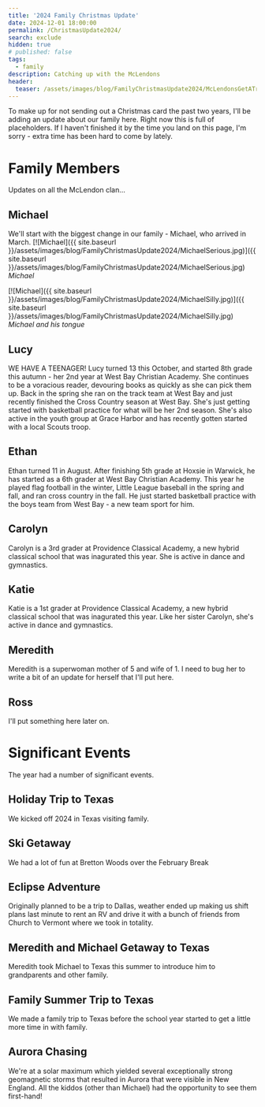 ```yaml
---
title: '2024 Family Christmas Update'
date: 2024-12-01 18:00:00
permalink: /ChristmasUpdate2024/
search: exclude
hidden: true
# published: false
tags:
  - family
description: Catching up with the McLendons
header:
  teaser: /assets/images/blog/FamilyChristmasUpdate2024/McLendonsGetATree2024.jpg
---
```

To make up for not sending out a Christmas card the past two years, I'll be adding an update about our family here.  Right now this is full of placeholders.  If I haven't finished it by the time you land on this page, I'm sorry - extra time has been hard to come by lately.

# Family Members
Updates on all the McLendon clan...

## Michael
We'll start with the biggest change in our family - Michael, who arrived in March.
[![Michael]({{ site.baseurl }}/assets/images/blog/FamilyChristmasUpdate2024/MichaelSerious.jpg)]({{ site.baseurl }}/assets/images/blog/FamilyChristmasUpdate2024/MichaelSerious.jpg)
*Michael*


[![Michael]({{ site.baseurl }}/assets/images/blog/FamilyChristmasUpdate2024/MichaelSilly.jpg)]({{ site.baseurl }}/assets/images/blog/FamilyChristmasUpdate2024/MichaelSilly.jpg)
*Michael and his tongue*

## Lucy
WE HAVE A TEENAGER!  Lucy turned 13 this October, and started 8th grade this autumn - her 2nd year at West Bay Christian Academy.  She continues to be a voracious reader, devouring books as quickly as she can pick them up.  Back in the spring she ran on the track team at West Bay and just recently finished the Cross Country season at West Bay.  She's just getting started with basketball practice for what will be her 2nd season.  She's also active in the youth group at Grace Harbor and has recently gotten started with a local Scouts troop.

## Ethan
Ethan turned 11 in August.  After finishing 5th grade at Hoxsie in Warwick, he has started as a 6th grader at West Bay Christian Academy.  This year he played flag football in the winter, Little League baseball in the spring and fall, and ran cross country in the fall.  He just started basketball practice with the boys team from West Bay - a new team sport for him.

## Carolyn
Carolyn is a 3rd grader at Providence Classical Academy, a new hybrid classical school that was inagurated this year. She is active in dance and gymnastics.

## Katie
Katie is a 1st grader at Providence Classical Academy, a new hybrid classical school that was inagurated this year. Like her sister Carolyn, she's active in dance and gymnastics.

## Meredith
Meredith is a superwoman mother of 5 and wife of 1.  I need to bug her to write a bit of an update for herself that I'll put here.

## Ross
I'll put something here later on.

# Significant Events
The year had a number of significant events.

## Holiday Trip to Texas
We kicked off 2024 in Texas visiting family.

## Ski Getaway
We had a lot of fun at Bretton Woods over the February Break

## Eclipse Adventure
Originally planned to be a trip to Dallas, weather ended up making us shift plans last minute to rent an RV and drive it with a bunch of friends from Church to Vermont where we took in totality.

## Meredith and Michael Getaway to Texas
Meredith took Michael to Texas this summer to introduce him to grandparents and other family.

## Family Summer Trip to Texas
We made a family trip to Texas before the school year started to get a little more time in with family.

## Aurora Chasing
We're at a solar maximum which yielded several exceptionally strong geomagnetic storms that resulted in Aurora that were visible in New England.  All the kiddos (other than Michael) had the opportunity to see them first-hand!

